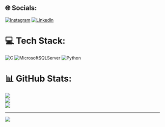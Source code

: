 
## 🌐 Socials:
[![Instagram](https://img.shields.io/badge/Instagram-%23E4405F.svg?logo=Instagram&logoColor=white)](https://instagram.com/sevdentskn) [![LinkedIn](https://img.shields.io/badge/LinkedIn-%230077B5.svg?logo=linkedin&logoColor=white)](https://linkedin.com/in/sevde-nur-ta%C5%9Fk%C4%B1n-bb7648256) 

# 💻 Tech Stack:
![C](https://img.shields.io/badge/c-%2300599C.svg?style=for-the-badge&logo=c&logoColor=white) ![MicrosoftSQLServer](https://img.shields.io/badge/Microsoft%20SQL%20Server-CC2927?style=for-the-badge&logo=microsoft%20sql%20server&logoColor=white) ![Python](https://img.shields.io/badge/python-3670A0?style=for-the-badge&logo=python&logoColor=ffdd54)
# 📊 GitHub Stats:
![](https://github-readme-stats.vercel.app/api?username=sevdenurs&theme=vue-dark&hide_border=true&include_all_commits=false&count_private=false)<br/>
![](https://github-readme-streak-stats.herokuapp.com/?user=sevdenurs&theme=vue-dark&hide_border=true)<br/>
![](https://github-readme-stats.vercel.app/api/top-langs/?username=sevdenurs&theme=vue-dark&hide_border=true&include_all_commits=false&count_private=false&layout=compact)

---
[![](https://visitcount.itsvg.in/api?id=sevdenurs&icon=2&color=0)](https://visitcount.itsvg.in)

<!-- Proudly created with GPRM ( https://gprm.itsvg.in ) -->
